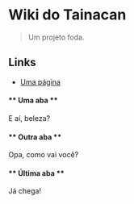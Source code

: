 # Wiki do Tainacan

> Um projeto foda.

## Links

 - [Uma página](sample-page.md)

<!-- tabs:start -->

#### ** Uma aba **

E aí, beleza?

#### ** Outra aba **

Opa, como vai você?

#### ** Última aba **

Já chega!

<!-- tabs:end -->
